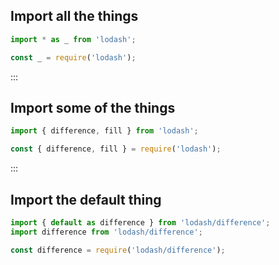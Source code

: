 ## Import all the things

```js
import * as _ from 'lodash';
```

```js
const _ = require('lodash');
```

:::

## Import some of the things

```js
import { difference, fill } from 'lodash';
```

```js
const { difference, fill } = require('lodash');
```

:::

## Import the default thing

```js
import { default as difference } from 'lodash/difference';
import difference from 'lodash/difference';
```

```js
const difference = require('lodash/difference');
```
